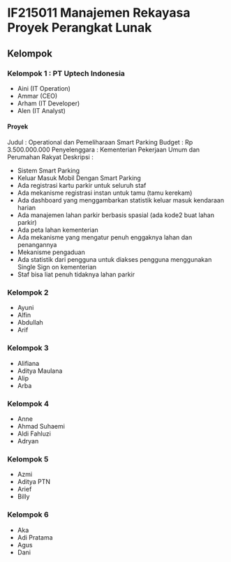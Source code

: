 # IF215011 Manajemen Rekayasa Proyek Perangkat Lunak

## Kelompok

### Kelompok 1 : PT Uptech Indonesia
- Aini (IT Operation)
- Ammar (CEO)
- Arham (IT Developer)
- Alen (IT Analyst)

#### Proyek
Judul : Operational dan Pemeliharaan Smart Parking
Budget : Rp 3.500.000.000
Penyelenggara : Kementerian Pekerjaan Umum dan Perumahan Rakyat
Deskripsi :
- Sistem Smart Parking
- Keluar Masuk Mobil Dengan Smart Parking
- Ada registrasi kartu parkir untuk seluruh staf
- Ada mekanisme registrasi instan untuk tamu (tamu kerekam)
- Ada dashboard yang menggambarkan statistik keluar masuk kendaraan harian
- Ada manajemen lahan parkir berbasis spasial (ada kode2 buat lahan parkir)
- Ada peta lahan kementerian
- Ada mekanisme yang mengatur penuh enggaknya lahan dan penangannya
- Mekanisme pengaduan
- Ada statistik dari pengguna untuk diakses pengguna menggunakan Single Sign on kementerian
- Staf bisa liat penuh tidaknya lahan parkir

### Kelompok 2
- Ayuni
- Alfin
- Abdullah
- Arif

### Kelompok 3
- Alifiana
- Aditya Maulana
- Alip
- Arba

### Kelompok 4
- Anne
- Ahmad Suhaemi
- Aldi Fahluzi
- Adryan

### Kelompok 5
- Azmi
- Aditya PTN
- Arief
- Billy

### Kelompok 6
- Aka
- Adi Pratama
- Agus
- Dani
